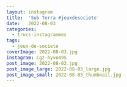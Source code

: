 ```yaml
---
layout: instagram
title:  'Sub Terra #jeuxdesociete'
date:   2022-08-03
categories: 
  - trucs-instagrammes
tags:
  - jeux-de-societe
coverImage: 2022-08-03.jpg
instagram: Cgz-hyvo49S
post_image: 2022-08-03.jpg
post_image_large: 2022-08-03_large.jpg
post_image_small: 2022-08-03_thumbnail.jpg
---
```



